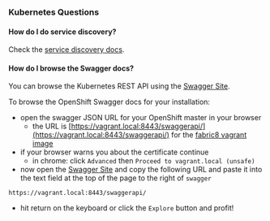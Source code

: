 ### Kubernetes Questions

#### How do I do service discovery?

Check the [service discovery docs](services.html#discovering-services-from-your-application).

#### How do I browse the Swagger docs?

You can browse the Kubernetes REST API using the [Swagger Site](http://kubernetes.io/third_party/swagger-ui/).

To browse the OpenShift Swagger docs for your installation:

* open the swagger JSON URL for your OpenShift master in your browser
    * the URL is [https://vagrant.local:8443/swaggerapi/](https://vagrant.local:8443/swaggerapi/) for the [fabric8 vagrant image](openShiftWithFabric8Vagrant.html)
* if your browser warns you about the certificate continue
    * in chrome: click `Advanced` then `Proceed to vagrant.local (unsafe)` 
* now open the [Swagger Site](http://kubernetes.io/third_party/swagger-ui/) and copy the following URL and paste it into the text field at the top of the page to the right of `swagger`

```
https://vagrant.local:8443/swaggerapi/
```

* hit return on the keyboard or click the `Explore` button and profit!
